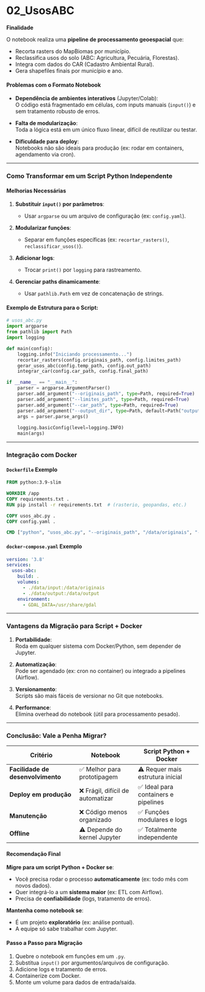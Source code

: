 # 02_UsosABC

**Finalidade**

O notebook realiza uma **pipeline de processamento geoespacial** que:
- Recorta rasters do MapBiomas por município.
- Reclassifica usos do solo (ABC: Agricultura, Pecuária, Florestas).
- Integra com dados do CAR (Cadastro Ambiental Rural).
- Gera shapefiles finais por município e ano.

#### Problemas com o Formato Notebook
- **Dependência de ambientes interativos** (Jupyter/Colab):  
  O código está fragmentado em células, com inputs manuais (`input()`) e sem tratamento robusto de erros.

- **Falta de modularização**:  
  Toda a lógica está em um único fluxo linear, difícil de reutilizar ou testar.

- **Dificuldade para deploy**:  
  Notebooks não são ideais para produção (ex: rodar em containers, agendamento via cron).

---

### **Como Transformar em um Script Python Independente**
#### **Melhorias Necessárias**
1. **Substituir `input()` por parâmetros**:
   - Usar `argparse` ou um arquivo de configuração (ex: `config.yaml`).

2. **Modularizar funções**:
   - Separar em funções específicas (ex: `recortar_rasters()`, `reclassificar_usos()`).

3. **Adicionar logs**:
   - Trocar `print()` por `logging` para rastreamento.

4. **Gerenciar paths dinamicamente**:
   - Usar `pathlib.Path` em vez de concatenação de strings.

#### **Exemplo de Estrutura para o Script**:
```python
# usos_abc.py
import argparse
from pathlib import Path
import logging

def main(config):
    logging.info("Iniciando processamento...")
    recortar_rasters(config.originais_path, config.limites_path)
    gerar_usos_abc(config.temp_path, config.out_path)
    integrar_car(config.car_path, config.final_path)

if __name__ == "__main__":
    parser = argparse.ArgumentParser()
    parser.add_argument("--originais_path", type=Path, required=True)
    parser.add_argument("--limites_path", type=Path, required=True)
    parser.add_argument("--car_path", type=Path, required=True)
    parser.add_argument("--output_dir", type=Path, default=Path("output"))
    args = parser.parse_args()
    
    logging.basicConfig(level=logging.INFO)
    main(args)
```

---

### **Integração com Docker**
#### **`Dockerfile` Exemplo**
```dockerfile
FROM python:3.9-slim

WORKDIR /app
COPY requirements.txt .
RUN pip install -r requirements.txt  # (rasterio, geopandas, etc.)

COPY usos_abc.py .
COPY config.yaml .

CMD ["python", "usos_abc.py", "--originais_path", "/data/originais", "--output_dir", "/data/output"]
```

#### **`docker-compose.yaml` Exemplo**
```yaml
version: '3.8'
services:
  usos-abc:
    build: .
    volumes:
      - ./data/input:/data/originais
      - ./data/output:/data/output
    environment:
      - GDAL_DATA=/usr/share/gdal
```

---

### **Vantagens da Migração para Script + Docker**
1. **Portabilidade**:  
   Roda em qualquer sistema com Docker/Python, sem depender de Jupyter.

2. **Automatização**:  
   Pode ser agendado (ex: cron no container) ou integrado a pipelines (Airflow).

3. **Versionamento**:  
   Scripts são mais fáceis de versionar no Git que notebooks.

4. **Performance**:  
   Elimina overhead do notebook (útil para processamento pesado).

---

### **Conclusão: Vale a Penha Migrar?**
| **Critério**               | **Notebook**                          | **Script Python + Docker**             |
|----------------------------|---------------------------------------|----------------------------------------|
| **Facilidade de desenvolvimento** | ✅ Melhor para prototipagem          | ⚠️ Requer mais estrutura inicial      |
| **Deploy em produção**      | ❌ Frágil, difícil de automatizar     | ✅ Ideal para containers e pipelines   |
| **Manutenção**             | ❌ Código menos organizado            | ✅ Funções modulares e logs            |
| **Offline**                | ⚠️ Depende do kernel Jupyter         | ✅ Totalmente independente             |

#### **Recomendação Final**
**Migre para um script Python + Docker se**:
- Você precisa rodar o processo **automaticamente** (ex: todo mês com novos dados).
- Quer integrá-lo a um **sistema maior** (ex: ETL com Airflow).
- Precisa de **confiabilidade** (logs, tratamento de erros).

**Mantenha como notebook se**:
- É um projeto **exploratório** (ex: análise pontual).
- A equipe só sabe trabalhar com Jupyter.

#### **Passo a Passo para Migração**
1. Quebre o notebook em funções em um `.py`.
2. Substitua `input()` por argumentos/arquivos de configuração.
3. Adicione logs e tratamento de erros.
4. Containerize com Docker.
5. Monte um volume para dados de entrada/saída.
